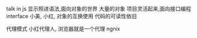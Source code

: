 talk in js
显示照进语法,面向对象的世界
大量的对象
项目灵活起来,面向接口编程 interface
小美,
小红,
对象的互换使用
代码的可读性依旧

代理模式
小红代理人,
浏览器就是一个代理
ngnix 